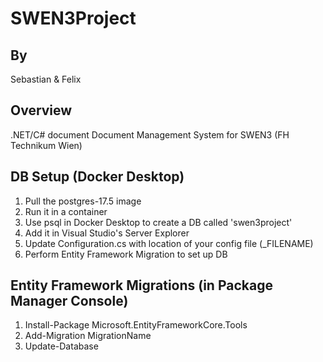 # SWEN3Project
## By
Sebastian & Felix

## Overview
.NET/C# document Document Management System for SWEN3 (FH Technikum Wien)

## DB Setup (Docker Desktop)
1. Pull the postgres-17.5 image
2. Run it in a container
3. Use psql in Docker Desktop to create a DB called 'swen3project'
4. Add it in Visual Studio's Server Explorer
5. Update Configuration.cs with location of your config file (_FILENAME)
6. Perform Entity Framework Migration to set up DB

## Entity Framework Migrations (in Package Manager Console)
1. Install-Package Microsoft.EntityFrameworkCore.Tools
2. Add-Migration MigrationName
3. Update-Database
